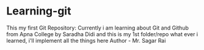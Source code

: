 # Learning-git
This my first Git Repository: Currently i am learning about Git and Github from Apna College by Saradha Didi and this is my 1st folder/repo what ever i learned, i'll implement all the things here 
Author - Mr. Sagar Rai
